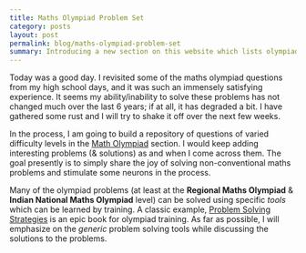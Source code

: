 ```yaml
---
title: Maths Olympiad Problem Set
category: posts
layout: post
permalink: blog/maths-olympiad-problem-set
summary: Introducing a new section on this website which lists olympiad problems and solutions
---
```


Today was a good day. I revisited some of the maths olympiad questions from my high school days, and it was such an immensely satisfying experience. It seems my ability/inability to solve these problems has not changed much over the last 6 years; if at all, it has degraded a bit. I have gathered some rust and I will try to shake it off over the next few weeks. 

In the process, I am going to build a repository of questions of varied difficulty levels in the [Math Olympiad](/maths) section. I would keep adding interesting problems (& solutions) as and when I come across them. The goal presently is to simply share the joy of solving non-conventional maths problems and stimulate some neurons in the process.

Many of the olympiad problems (at least at the **Regional Maths Olympiad** & **Indian National Maths Olympiad** level) can be solved using specific *tools* which can be learned by training. A classic example, [Problem Solving Strategies](http://www.amazon.in/Problem-Solving-Strategies-Problem-Books-Mathematics/dp/0387982191) is an epic book for olympiad training. As far as possible, I will emphasize on the *generic* problem solving tools while discussing the solutions to the problems.